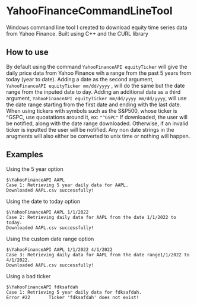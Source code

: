 # YahooFinanceCommandLineTool
Windows command line tool I created to download equity time series data from Yahoo Finance. Built using C++ and the CURL library

## How to use

By default using the command `YahooFinanceAPI equityTicker` will give the daily price data from Yahoo Finance wih a range from the past 5 years from today (year to date).
Adding a date as the second argument, `YahooFinanceAPI equityTicker mm/dd/yyyy` , will do the same but the date range from the inputed date to day.
Adding an additional date as a third argument, `YahooFinanceAPI equityTicker mm/dd/yyyy mm/dd/yyyy`, will use the date range starting from the first date and ending with the last date.
When using tickers with symbols such as the S&P500, whose ticker is ^GSPC, use quoatations around it, ex: `"^GSPC"`
If downloaded, the user will be notified, along with the date range downloaded. Otherwise, if an invalid ticker is inputted the user will be notified. Any non date strings in the arugments will also either be converted to unix time or nothing will happen.

## Examples

Using the 5 year option

```
$\YahooFinanceAPI AAPL
Case 1: Retrieving 5 year daily data for AAPL.
Downloaded AAPL.csv successfully!
```

Using the date to today option

```
$\YahooFinanceAPI AAPL 1/1/2022
Case 2: Retrieving daily data for AAPL from the date 1/1/2022 to today.
Downloaded AAPL.csv successfully!
```

Using the custom date range option

```
$\YahooFinanceAPI AAPL 1/1/2022 4/1/2022
Case 3: Retrieving daily data for AAPL from the date range1/1/2022 to 4/1/2022.
Downloaded AAPL.csv successfully!
```

Using a bad ticker

```
$\YahooFinanceAPI fdksafdah
Case 1: Retrieving 5 year daily data for fdksafdah.
Error #22       Ticker 'fdksafdah' does not exist!
```
